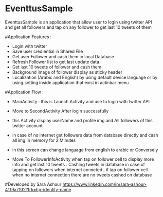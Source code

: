 # EventtusSample
 EventtusSample is an application that allow user to login using twitter API and get all followers
 and tap on any follower to get last 10 tweets of them

#Application Features :
 
  - Login with twitter
  - Save user crediential in Shared File
  - Get user Follower and cash them in local Database
  - Refresh Follower list to get last update data
  - Get last 10 tweets of follower and cash them
  - Background image of follower display as sticky header
  - Localization (Arabic and English) by using default device language or by using setting inside application that exist in actinbar menu
  

#Application Flow :

- MainActivity : 
   this is Launch Activity and use to login
   with twitter API

- Move to SecondActivity After login successfully 
 * this Activity display userName and profile img
  and All followers of this twitter account

  * in case of no internet get followers data from database directly and cash all img in memory for
   2 Minutes
  * in this screen can change language from english to arabic or Conversely

- Move To FollowerInfoActivity 
  when tap on follower cell to display more info  and get last 10 tweets .
  Cashing tweets in database in case of tapping on followers when internet conneted ,
  if tap on follower cell when no internet connection there are no tweets cashed on database

#Developed by
    Sara Ashour
  https://www.linkedin.com/in/sara-ashour-4119a7102?trk=hp-identity-name
